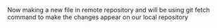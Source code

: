 Now making a new file in remote repository and will be using git fetch command to make the changes appear on our local repository
